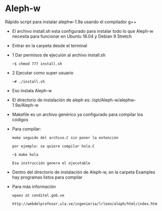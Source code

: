 # Aleph-w
Rápido script para instalar alephw-1.9a usando el compilador g++

-   El archivo install.sh esta configurado para instalar todo lo que Aleph-w necesita para funcionar en Ubuntu 18.04 y Debian 9 Stretch

-   Entrar en la carpeta desde el terminal

-   1 Dar permisos de ejecuión al archivo install.sh

        ~$ chmod 777 install.sh

-   2 Ejecutar como super usuario

        ~# ./install.sh

-   Eso instala Aleph-w

-   El directorio de instalación de aleph es: /opt/Aleph-w/alephw-1.9a/Aleph-w

-   Makefile es un archivo genérico ya configurado para compilar los códigos

-   Para compilar:

        make seguido del archivo.C sin poner la extención

        por ejemplo: se quiere compilar hola.C

        ~$ make hola

        Esa instrucción genera el ejecutable

-   Dentro del directorio de instalación de Aleph-w, en la carpeta Examples hay programas listos para compilar

-   Para más información

        wpaez at cenditel.gob.ve

        http://webdelprofesor.ula.ve/ingenieria/lrleon/aleph/html/index.html
